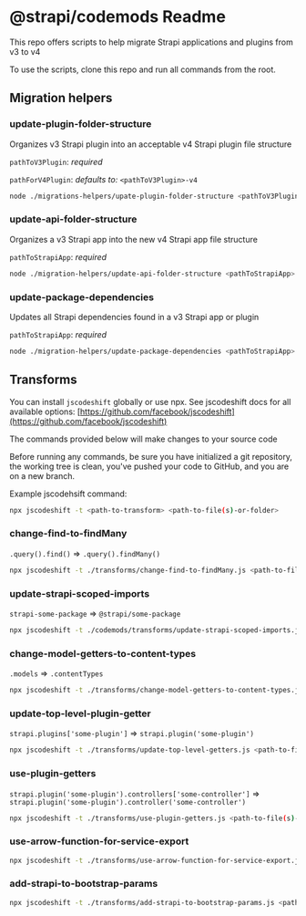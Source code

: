 # @strapi/codemods Readme

This repo offers scripts to help migrate Strapi applications and plugins from v3 to v4

To use the scripts, clone this repo and run all commands from the root.

## Migration helpers

### update-plugin-folder-structure

Organizes v3 Strapi plugin into an acceptable v4 Strapi plugin file structure

`pathToV3Plugin`: _required_

`pathForV4Plugin`: _defaults to:_ `<pathToV3Plugin>-v4`

```bash
node ./migrations-helpers/upate-plugin-folder-structure <pathToV3Plugin> [pathForV4Plugin]
```

### update-api-folder-structure

Organizes a v3 Strapi app into the new v4 Strapi app file structure

`pathToStrapiApp`: _required_

```bash
node ./migration-helpers/update-api-folder-structure <pathToStrapiApp>
```

### update-package-dependencies

Updates all Strapi dependencies found in a v3 Strapi app or plugin

`pathToStrapiApp`: _required_

```bash
node ./migration-helpers/update-package-dependencies <pathToStrapiApp>
```

## Transforms

You can install `jscodeshift` globally or use npx. See jscodeshift docs for all available options: [https://github.com/facebook/jscodeshift](https://github.com/facebook/jscodeshift)

The commands provided below will make changes to your source code

Before running any commands, be sure you have initialized a git repository, the working tree is clean, you've pushed your code to GitHub, and you are on a new branch.

Example jscodehsift command:

```bash
npx jscodeshift -t <path-to-transform> <path-to-file(s)-or-folder>
```

### change-find-to-findMany

`.query().find()` => `.query().findMany()`

```bash
npx jscodeshift -t ./transforms/change-find-to-findMany.js <path-to-file(s)-or-folder>
```

### update-strapi-scoped-imports

`strapi-some-package` => `@strapi/some-package`

```bash
npx jscodeshift -t ./codemods/transforms/update-strapi-scoped-imports.js  <path-to-file(s)-or-folder>
```

### change-model-getters-to-content-types

`.models` => `.contentTypes`

```bash
npx jscodeshift -t ./transforms/change-model-getters-to-content-types.js <path-to-file(s)-or-folder>
```

### update-top-level-plugin-getter

`strapi.plugins['some-plugin']` => `strapi.plugin('some-plugin')`

```bash
npx jscodeshift -t ./transforms/update-top-level-getters.js <path-to-file(s)-or-folder>
```

### use-plugin-getters

`strapi.plugin('some-plugin').controllers['some-controller']` => `strapi.plugin('some-plugin').controller('some-controller')`

```bash
npx jscodeshift -t ./transforms/use-plugin-getters.js <path-to-file(s)-or-folder>
```

### use-arrow-function-for-service-export

```bash
npx jscodeshift -t ./transforms/use-arrow-function-for-service-export.js <path-to-file(s)-or-folder>
```

### add-strapi-to-bootstrap-params

```bash
npx jscodeshift -t ./transforms/add-strapi-to-bootstrap-params.js <path-to-file(s)-or-folder>
```

